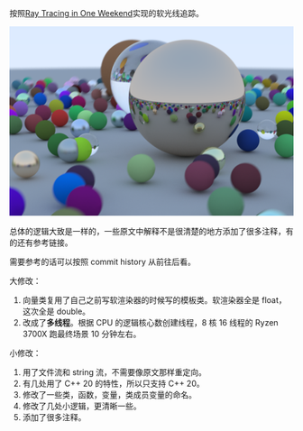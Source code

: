 按照[Ray Tracing in One Weekend](https://raytracing.github.io/books/RayTracingInOneWeekend.html)实现的软光线追踪。

![image13_MultiThread](./image13_MultiThread.png)

总体的逻辑大致是一样的，一些原文中解释不是很清楚的地方添加了很多注释，有的还有参考链接。

需要参考的话可以按照 commit history 从前往后看。



大修改：

1. 向量类复用了自己之前写软渲染器的时候写的模板类。软渲染器全是 float，这次全是 double。
2. 改成了**多线程**。根据 CPU 的逻辑核心数创建线程，8 核 16 线程的 Ryzen 3700X 跑最终场景 10 分钟左右。



小修改：

1. 用了文件流和 string 流，不需要像原文那样重定向。
2. 有几处用了 C++ 20 的特性，所以只支持 C++ 20。
3. 修改了一些类，函数，变量，类成员变量的命名。
4. 修改了几处小逻辑，更清晰一些。
5. 添加了很多注释。